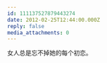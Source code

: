 ```yaml
---
id: 111137527879443274
date: 2012-02-25T12:44:00.000Z
reply: false
media_attachments: 0
---
```


女人总是忘不掉她的每个初恋。 ​​​​


